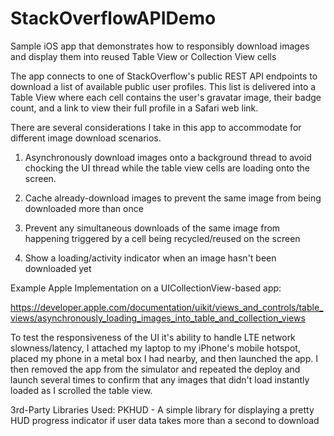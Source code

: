 # StackOverflowAPIDemo
Sample iOS app that demonstrates how to responsibly download images and display them into reused Table View or Collection View cells 

The app connects to one of StackOverflow's public REST API endpoints to download a list of available public user profiles. This list is delivered into a Table View where each cell contains the user's gravatar image, their badge count, and a link to view their full profile in a Safari web link. 

There are several considerations I take in this app to accommodate for different image download scenarios. 

1. Asynchronously download images onto a background thread to avoid chocking the UI thread while the  table view cells are loading onto the screen.

2. Cache already-download images to prevent the same image from being downloaded more than once

3. Prevent any simultaneous downloads of the same image from happening triggered by a cell being recycled/reused on the screen

4. Show a loading/activity indicator when an image hasn't been downloaded yet

Example Apple Implementation on a UICollectionView-based app:

https://developer.apple.com/documentation/uikit/views_and_controls/table_views/asynchronously_loading_images_into_table_and_collection_views	


To test the responsiveness of the UI it's ability to handle LTE network slowness/latency, I attached my laptop to my iPhone's mobile hotspot, placed my phone in a metal box I had nearby, and then launched the app. I then removed the app from the simulator and repeated the deploy and launch several times to confirm that any images that didn't load instantly loaded as I scrolled the table view.

3rd-Party Libraries Used:
PKHUD - A simple library for displaying a pretty HUD progress indicator if user data takes more than a second to download
